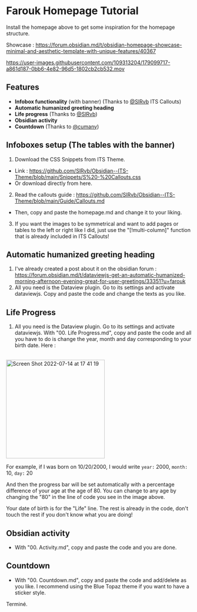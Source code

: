 # Farouk Homepage Tutorial 

Install the homepage above to get some inspiration for the homepage structure.

Showcase : https://forum.obsidian.md/t/obsidian-homepage-showcase-minimal-and-aesthetic-template-with-unique-features/40367

https://user-images.githubusercontent.com/109313204/179099717-a861d187-0bb6-4e82-96d5-1802cb2cb532.mov


## Features 
- **Infobox functionality** (with banner) (Thanks to [@SlRvb](https://github.com/SlRvb) ITS Callouts)
- **Automatic humanized greeting heading**
- **Life progress** (Thanks to [@SlRvb](https://github.com/SlRvb))
- **Obsidian activity** 
- **Countdown** (Thanks to [@cumany](https://github.com/cumany))

## Infoboxes setup (The tables with the banner)
1. Download the CSS Snippets from ITS Theme. 
  - Link : https://github.com/SlRvb/Obsidian--ITS-Theme/blob/main/Snippets/S%20-%20Callouts.css
  - Or download directly from here.
2. Read the callouts guide : https://github.com/SlRvb/Obsidian--ITS-Theme/blob/main/Guide/Callouts.md 
  - Then, copy and paste the homepage.md and change it to your liking.
3. If you want the images to be symmetrical and want to add pages or tables to the left or right like I did, just use the "[!multi-column]" function that is already included in ITS Callouts!


## Automatic humanized greeting heading
1. I've already created a post about it on the obsidian forum : https://forum.obsidian.md/t/dataviewjs-get-an-automatic-humanized-morning-afternoon-evening-great-for-user-greetings/33351?u=farouk
2. All you need is the Dataview plugin. Go to its settings and activate dataviewjs. Copy and paste the code and change the texts as you like. 

## Life Progress
1. All you need is the Dataview plugin. Go to its settings and activate dataviewjs.
With "00. Life Progress.md", copy and paste the code and all you have to do is change the year, month and day corresponding to your birth date.
Here :
<br>
<img width="268" alt="Screen Shot 2022-07-14 at 17 41 19" src="https://user-images.githubusercontent.com/109313204/179091015-001548e0-822f-477c-b2eb-1ade8f150846.png">

For example, if I was born on 10/20/2000, I would write
`year:` 2000,
`month:` 10,
`day:` 20

And then the progress bar will be set automatically with a percentage difference of your age at the age of 80. You can change to any age by changing the "80" in the line of code you see in the image above.

Your date of birth is for the "Life" line. The rest is already in the code, don't touch the rest if you don't know what you are doing! 

## Obsidian activity
- With "00. Activity.md", copy and paste the code and you are done.

## Countdown
- With "00. Countdown.md", copy and paste the code and add/delete as you like. I recommend using the Blue Topaz theme if you want to have a sticker style.

Terminé.

